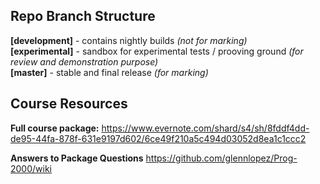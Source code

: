 Repo Branch Structure
---
<b>[development]</b> - contains nightly builds <i>(not for marking) </i>	
<b>[experimental]</b> - sandbox for experimental tests / prooving ground <i>(for review and demonstration purpose)</i>	
<b>[master]</b> - stable and final release <i>(for marking)</i>

Course Resources
---
<b>Full course package:</b>	
https://www.evernote.com/shard/s4/sh/8fddf4dd-de95-44fa-878f-631e9197d602/6ce49f210a5c494d03052d8ea1c1ccc2

<b>Answers to Package Questions</b>	
https://github.com/glennlopez/Prog-2000/wiki
